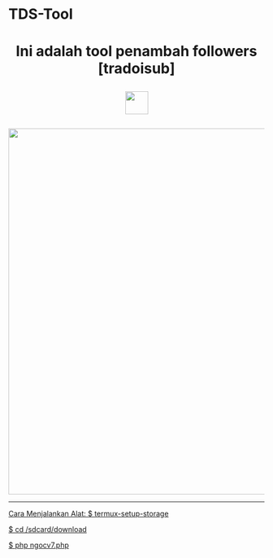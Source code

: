 # TDS-Tool
<h1 align="center">Ini adalah tool penambah followers [tradoisub]

<a href="https://youtube.com/channel/UCEWzQWxEdrxawnmQtZ3mEZQ"><img src="https://telegra.ph/file/be529c4fef00a0c972c27.jpg" style="border-radius:5;" width="45px" alt=""><br></h1>


<img src="https://telegra.ph/file/f8085608fcee7c9e5c368.jpg" style="border-radius:5;" width="720px" alt=""><br></h1>

----------

Cara Menjalankan Alat:
$ termux-setup-storage

$ cd /sdcard/download

$ php ngocv7.php

